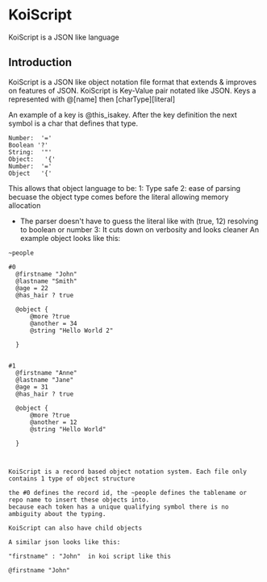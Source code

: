 # KoiScript
KoiScript is a JSON like language


## Introduction
KoiScript is a JSON like object notation file format that extends & improves on features of JSON.
KoiScript is Key-Value pair notated like JSON.  Keys a represented with @[name] then [charType][literal]

An example of a key is @this_isakey. After the key definition the next symbol is a char that defines that type.

```
Number:  '='
Boolean '?'
String:  '"'
Object:   '{'
Number:  '='
Object   '{'
```


This allows that object language to be:
1: Type safe
2: ease of parsing becuase the object type comes before the literal allowing memory allocation
   - The parser doesn't have to guess the literal like with (true, 12) resolving to boolean or number
3: It cuts down on verbosity and looks cleaner
An example object looks like this:
```
~people

#0
  @firstname "John"
  @lastname "Smith"
  @age = 22
  @has_hair ? true
  
  @object {
      @more ?true
      @another = 34
      @string "Hello World 2"
  
  }
  
  
#1
  @firstname "Anne"
  @lastname "Jane"
  @age = 31
  @has_hair ? true
  
  @object {
      @more ?true
      @another = 12
      @string "Hello World"
  
  }
  
  
  
KoiScript is a record based object notation system. Each file only contains 1 type of object structure

the #0 defines the record id, the ~people defines the tablename or repo name to insert these objects into.
because each token has a unique qualifying symbol there is no ambiguity about the typing.

KoiScript can also have child objects

A similar json looks like this:

"firstname" : "John"  in koi script like this

@firstname "John"

```
